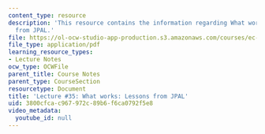 ```yaml
---
content_type: resource
description: 'This resource contains the information regarding What works: Lessons
  from JPAL.'
file: https://ol-ocw-studio-app-production.s3.amazonaws.com/courses/ec-701j-d-lab-i-development-fall-2009/3800cfcac967972c89b6f6ca0792f5e8_MITEC_701JF09_lec35_nb.pdf
file_type: application/pdf
learning_resource_types:
- Lecture Notes
ocw_type: OCWFile
parent_title: Course Notes
parent_type: CourseSection
resourcetype: Document
title: 'Lecture #35: What works: Lessons from JPAL'
uid: 3800cfca-c967-972c-89b6-f6ca0792f5e8
video_metadata:
  youtube_id: null
---
```

